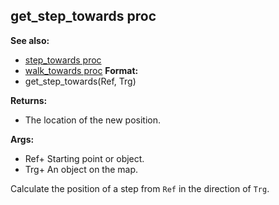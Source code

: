 ## get_step_towards proc
**See also:**
+   [step_towards proc](/ref/proc/step_towards.md) 
+   [walk_towards proc](/ref/proc/walk_towards.md) <!-- -->
**Format:**
+   get_step_towards(Ref, Trg)
<!-- -->
**Returns:**
+   The location of the new position.
<!-- -->
**Args:**
+   Ref+ Starting point or object.
+   Trg+ An object on the map.


Calculate the position of a step from `Ref` in the direction of
`Trg`.